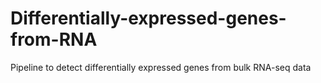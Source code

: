 # Differentially-expressed-genes-from-RNA
Pipeline to detect differentially expressed genes from bulk RNA-seq data
